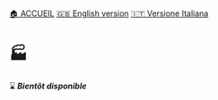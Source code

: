 [🏠 ACCUEIL](../README.md)
[🇬🇧 English version](EACEI.md)
[🇮🇹 Versione Italiana](EACEI_IT.md)

# 🏭

⌛ **_Bientôt disponible_**
